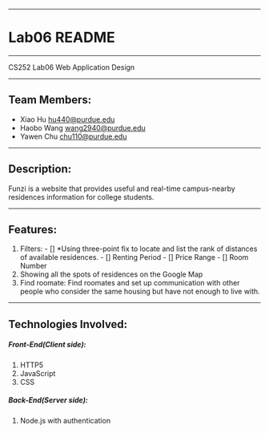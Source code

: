 --------------
# Lab06 README
--------------
  CS252 Lab06 Web Application Design

-------------
Team Members:
-------------

  - Xiao Hu	hu440@purdue.edu
  - Haobo Wang	wang2940@purdue.edu
  - Yawen Chu   chu110@purdue.edu

------------
Description:
------------
  Funzi is a website that provides useful and real-time campus-nearby residences information for college students. 
  
---------
Features:
---------
  1. Filters:
    - [] *Using three-point fix to locate and list the rank of distances of available residences.
    - [] Renting Period
    - [] Price Range
    - [] Room Number
  2. Showing all the spots of residences on the Google Map
  3. Find roomate: Find roomates and set up communication with other people who consider the same housing but have not enough to live with.
    
----------------------
Technologies Involved:
----------------------
  ##### Front-End(Client side):
  1. HTTP5
  2. JavaScript
  3. CSS
  ##### Back-End(Server side):
  1. Node.js with authentication
  
